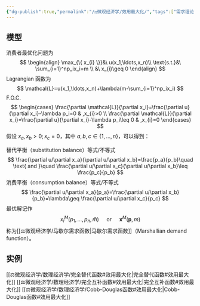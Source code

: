 ```yaml
---
{"dg-publish":true,"permalink":"/⚖️微观经济学/效用最大化/","tags":["需求理论"],"created":"2024-10-12T10:25:21.000+08:00","updated":"2024-10-12T10:25:21.000+08:00"}
---
```


## 模型

消费者最优化问题为
$$
\begin{align}
\max_{\{ x_{i} \}}&\ u(x_1,\ldots,x_n)\\
\text{s.t.}&\ \sum_{i=1}^np_ix_i=m \\
&\ x_{i}\geq 0
\end{align}
$$
Lagrangian 函数为
$$
\mathcal{L}=u(x_1,\ldots,x_n)+\lambda(m-\sum_{i=1}^np_ix_i)
$$
F.O.C.
$$
\begin{cases}
\frac{\partial \mathcal{L}}{\partial x_i}=\frac{\partial u}{\partial x_i}-\lambda p_i=0 & ,x_{i}>0 \\
\frac{\partial \mathcal{L}}{\partial x_i}=\frac{\partial u}{\partial x_i}-\lambda p_i\leq  0 & ,x_{i}=0
\end{cases}
$$
假设 $x_{a},x_{b}>0;x_{c}=0$，其中 $a,b,c\in \{ 1,\dots,n \}$，可以得到：

替代平衡（substitution balance）等式/不等式
$$
\frac{\partial u/\partial x_a}{\partial u/\partial x_b}=\frac{p_a}{p_b}\quad \text{ and }\quad \frac{\partial u/\partial x_c}{\partial u/\partial x_b}\leq \frac{p_c}{p_b}
$$
消费平衡（consumption balance）等式/不等式
$$
\frac{\partial u/\partial x_a}{p_a}=\frac{\partial u/\partial x_b}{p_b}=\lambda\geq \frac{\partial u/\partial x_c}{p_c}
$$
最优解记作
$$
x_{i}^M(p_{1},\dots,p_{n},\bar{m})\quad\text{ or }\quad\mathbf{x}^M(\mathbf{p},m)
$$
称为[[⚖️微观经济学/马歇尔需求函数\|马歇尔需求函数]]（Marshallian demand function）。



## 实例

[[⚖️微观经济学/数理经济学/完全替代函数#效用最大化\|完全替代函数#效用最大化]]
[[⚖️微观经济学/数理经济学/完全互补函数#效用最大化\|完全互补函数#效用最大化]]
[[⚖️微观经济学/数理经济学/Cobb-Douglas函数#效用最大化\|Cobb-Douglas函数#效用最大化]]
